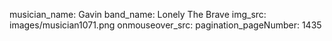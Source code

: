 musician_name: Gavin
band_name: Lonely The Brave
img_src: images/musician1071.png
onmouseover_src: 
pagination_pageNumber: 1435